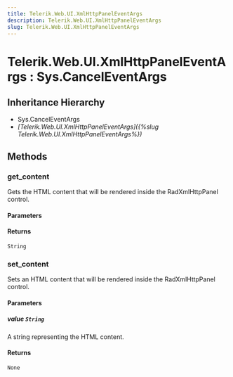 ```yaml
---
title: Telerik.Web.UI.XmlHttpPanelEventArgs
description: Telerik.Web.UI.XmlHttpPanelEventArgs
slug: Telerik.Web.UI.XmlHttpPanelEventArgs
---
```


# Telerik.Web.UI.XmlHttpPanelEventArgs : Sys.CancelEventArgs 

## Inheritance Hierarchy

* Sys.CancelEventArgs
* *[Telerik.Web.UI.XmlHttpPanelEventArgs]({%slug Telerik.Web.UI.XmlHttpPanelEventArgs%})*


## Methods

### get_content

Gets the HTML content that will be rendered inside the RadXmlHttpPanel control.

#### Parameters

#### Returns

`String` 

### set_content

Sets an HTML content that will be rendered inside the RadXmlHttpPanel control.

#### Parameters

##### value `String`

A string representing the HTML content.

#### Returns

`None` 

